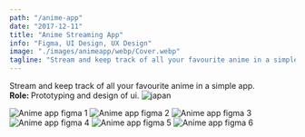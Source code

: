 ```yaml
---
path: "/anime-app"
date: "2017-12-11"
title: "Anime Streaming App"
info: "Figma, UI Design, UX Design"
image: "./images/animeapp/webp/Cover.webp"
tagline: "Stream and keep track of all your favourite anime in a simple app. <br><b>Role: </b> Prototyping and design of ui with figma."
---
```

Stream and keep track of all your favourite anime in a simple app. 
<br>
<b>Role: </b> Prototyping and design of ui.
<img src="./images/animeapp/webp/Cover.webp" alt="japan"/>

<img src="./images/animeapp/webp/Img1-min.webp" alt="Anime app figma 1"/>
<img src="./images/animeapp/webp/Img2-min.webp" alt="Anime app figma 2"/>
<img src="./images/animeapp/webp/Img3-min.webp" alt="Anime app figma 3"/>
<img src="./images/animeapp/webp/Img4-min.webp" alt="Anime app figma 4"/>
<img src="./images/animeapp/webp/Img5-min.webp" alt="Anime app figma 5"/>
<img src="./images/animeapp/webp/Img6-min.webp" alt="Anime app figma 6"/>

